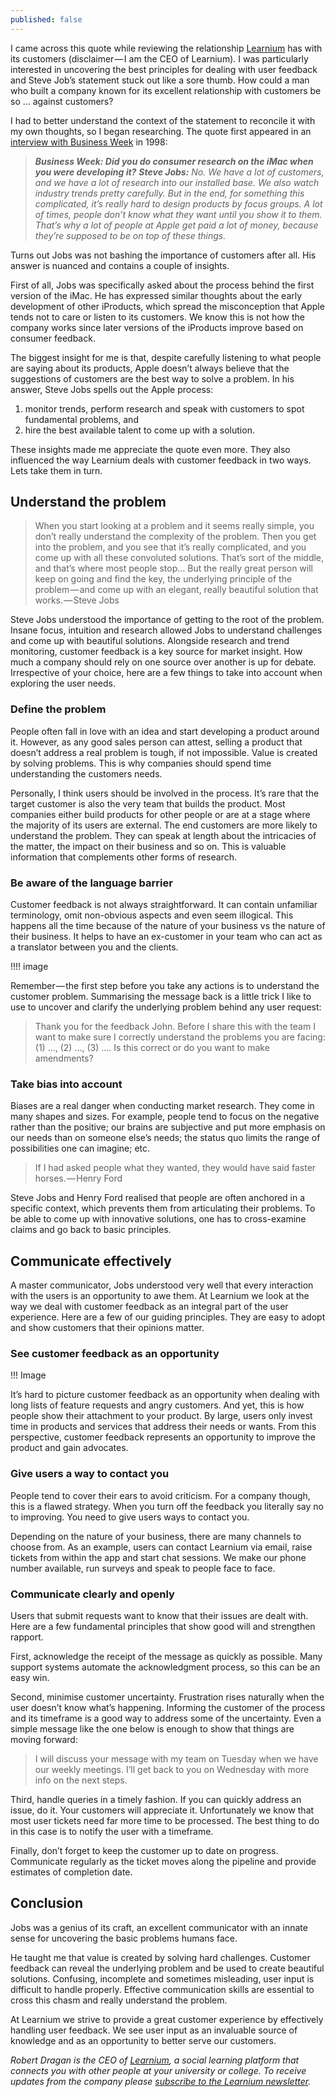 ```yaml
---
published: false
---
```


I came across this quote while reviewing the relationship [Learnium](https://www.learnium.com) has with its customers (disclaimer — I am the CEO of Learnium). I was particularly interested in uncovering the best principles for dealing with user feedback and Steve Job’s statement stuck out like a sore thumb. How could a man who built a company known for its excellent relationship with customers be so … against customers?

I had to better understand the context of the statement to reconcile it with my own thoughts, so I began researching. The quote first appeared in an [interview with Business Week](http://www.businessweek.com/1998/21/b3579165.htm) in 1998:

> _**Business Week: Did you do consumer research on the iMac when you were developing it?**
**Steve Jobs:** No. We have a lot of customers, and we have a lot of research into our installed base. We also watch industry trends pretty carefully. But in the end, for something this complicated, it’s really hard to design products by focus groups. A lot of times, people don’t know what they want until you show it to them. That’s why a lot of people at Apple get paid a lot of money, because they’re supposed to be on top of these things._

Turns out Jobs was not bashing the importance of customers after all. His answer is nuanced and contains a couple of insights.

First of all, Jobs was specifically asked about the process behind the first version of the iMac. He has expressed similar thoughts about the early development of other iProducts, which spread the misconception that Apple tends not to care or listen to its customers. We know this is not how the company works since later versions of the iProducts improve based on consumer feedback.

The biggest insight for me is that, despite carefully listening to what people are saying about its products, Apple doesn’t always believe that the suggestions of customers are the best way to solve a problem. In his answer, Steve Jobs spells out the Apple process: 

1. monitor trends, perform research and speak with customers to spot fundamental problems, and 
2. hire the best available talent to come up with a solution.

These insights made me appreciate the quote even more. They also influenced the way Learnium deals with customer feedback in two ways. Lets take them in turn.

## Understand the problem
> When you start looking at a problem and it seems really simple, you don’t really understand the complexity of the problem. Then you get into the problem, and you see that it’s really complicated, and you come up with all these convoluted solutions. That’s sort of the middle, and that’s where most people stop… But the really great person will keep on going and find the key, the underlying principle of the problem — and come up with an elegant, really beautiful solution that works. — Steve Jobs

Steve Jobs understood the importance of getting to the root of the problem. Insane focus, intuition and research allowed Jobs to understand challenges and come up with beautiful solutions. Alongside research and trend monitoring, customer feedback is a key source for market insight. How much a company should rely on one source over another is up for debate. Irrespective of your choice, here are a few things to take into account when exploring the user needs.

### Define the problem
People often fall in love with an idea and start developing a product around it. However, as any good sales person can attest, selling a product that doesn’t address a real problem is tough, if not impossible. Value is created by solving problems. This is why companies should spend time understanding the customers needs.

Personally, I think users should be involved in the process. It’s rare that the target customer is also the very team that builds the product. Most companies either build products for other people or are at a stage where the majority of its users are external. The end customers are more likely to understand the problem. They can speak at length about the intricacies of the matter, the impact on their business and so on. This is valuable information that complements other forms of research.

### Be aware of the language barrier
Customer feedback is not always straightforward. It can contain unfamiliar terminology, omit non-obvious aspects and even seem illogical. This happens all the time because of the nature of your business vs the nature of their business. It helps to have an ex-customer in your team who can act as a translator between you and the clients.

!!!! image

Remember — the first step before you take any actions is to understand the customer problem. Summarising the message back is a little trick I like to use to uncover and clarify the underlying problem behind any user request:

>Thank you for the feedback John. Before I share this with the team I want to make sure I correctly understand the problems you are facing: (1) …, (2) …, (3) ….
Is this correct or do  you want to make amendments?

### Take bias into account
Biases are a real danger when conducting market research. They come in many shapes and sizes. For example, people tend to focus on the negative rather than the positive; our brains are subjective and put more emphasis on our needs than on someone else’s needs; the status quo limits the range of possibilities one can imagine; etc.

> If I had asked people what they wanted, they would have said faster horses. — Henry Ford

Steve Jobs and Henry Ford realised that people are often anchored in a specific context, which prevents them from articulating their problems. To be able to come up with innovative solutions, one has to cross-examine claims and go back to basic principles.

## Communicate effectively
A master communicator, Jobs understood very well that every interaction with the users is an opportunity to awe them. At Learnium we look at the way we deal with customer feedback as an integral part of the user experience. Here are a few of our guiding principles. They are easy to adopt and show customers that their opinions matter.

### See customer feedback as an opportunity
!!! Image

It’s hard to picture customer feedback as an opportunity when dealing with long lists of feature requests and angry customers. And yet, this is how people show their attachment to your product. By large, users only invest time in products and services that address their needs or wants. From this perspective, customer feedback represents an opportunity to improve the product and gain advocates.

### Give users a way to contact you
People tend to cover their ears to avoid criticism. For a company though, this is a flawed strategy. When you turn off the feedback you literally say no to improving. You need to give users ways to contact you.

Depending on the nature of your business, there are many channels to choose from. As an example, users can contact Learnium via email, raise tickets from within the app and start chat sessions. We make our phone number available, run surveys and speak to people face to face.

### Communicate clearly and openly
Users that submit requests want to know that their issues are dealt with. Here are a few fundamental principles that show good will and strengthen rapport.

First, acknowledge the receipt of the message as quickly as possible. Many support systems automate the acknowledgment process, so this can be an easy win.

Second, minimise customer uncertainty. Frustration rises naturally when the user doesn’t know what’s happening. Informing the customer of the process and its timeframe is a good way to address some of the uncertainty. Even a simple message like the one below is enough to show that things are moving forward:

> I will discuss your message with my team on Tuesday when we have our weekly meetings. I’ll get back to you on Wednesday with more info on the next steps.

Third, handle queries in a timely fashion. If you can quickly address an issue, do it. Your customers will appreciate it. Unfortunately we know that most user tickets need far more time to be processed. The best thing to do in this case is to notify the user with a timeframe.

Finally, don’t forget to keep the customer up to date on progress. Communicate regularly as the ticket moves along the pipeline and provide estimates of completion date.

## Conclusion
Jobs was a genius of its craft, an excellent communicator with an innate sense for uncovering the basic problems humans face.

He taught me that value is created by solving hard challenges. Customer feedback can reveal the underlying problem and be used to create beautiful solutions. Confusing, incomplete and sometimes misleading, user input is difficult to handle properly. Effective communication skills are essential to cross this chasm and really understand the problem.

At Learnium we strive to provide a great customer experience by effectively handling user feedback. We see user input as an invaluable source of knowledge and as an opportunity to better serve our customers.



_Robert Dragan is the CEO of [Learnium](https://www.learnium.com), a social learning platform that connects you with other people at your university or college. To receive updates from the company please [subscribe to the Learnium newsletter](http://learnium.us13.list-manage2.com/subscribe?u=aca684cb66179037813763d8c&id=cbfc4dc3f)._
